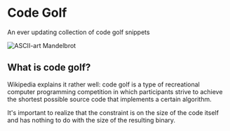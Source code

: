 # Code Golf
An ever updating collection of code golf snippets

![ASCII-art Mandelbrot](http://i.stack.imgur.com/GPzpD.png)

## What is code golf?
Wikipedia explains it rather well: code golf is a type of recreational computer
programming competition in which participants strive to achieve the shortest
possible source code that implements a certain algorithm.

It's important to realize that the constraint is on the size of the code itself
and has nothing to do with the size of the resulting binary.
